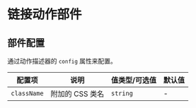 # 链接动作部件

## 部件配置

通过动作描述器的 `config` 属性来配置。

| 配置项 | 说明 | 值类型/可选值 | 默认值 |
| --- | --- | --- | --- |
| `className` | 附加的 CSS 类名 | `string` | - |
